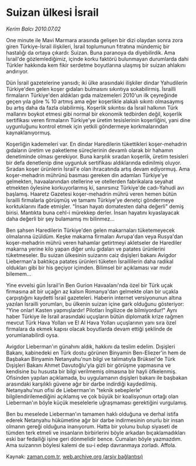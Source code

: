 # Suizan ülkesi İsrail

*Kerim Balcı 2010.07.02*

<td class="columnist-detail">
<p>One minute ile Mavi Marmara arasında gelişen bir dizi olaydan sonra zora giren Türkiye-İsrail ilişkileri, İsrail toplumunun fıtratına mündemiç bir hastalığı da ortaya çıkardı: Suizan. Buna paranoya da diyebilirdik. Ama İsrail'de gözlemlediğimiz, içinde korku faktörü bulunmayan durumlarda dahi Türkler hakkında kem fikir serdetme boyutlarına ulaşmış bir suizan ahlakını andırıyor.</p>
<p>
<div id="haberMetinDiv">
<p>Dün İsrail gazetelerine yansıdı; iki ülke arasındaki ilişkiler dindar Yahudilerin Türkiye'den gelen koşer gıdaları bulmasını sıkıntıya sokabilirmiş. İsrailli firmaların Türkiye'den aldıkları gıda malzemeleri 2010'un ilk çeyreğinde geçen yıla göre % 10 artmış ama eğer koşerlikle alakalı sıkıntı olmasaymış bu artış daha da fazla olabilirmiş. Koşerlik sıkıntısı da İsrail halkının Türk mallarını boykot etmesi gibi normal bir ekonomik tedbirden değil, koşerlik sertifikası veren firmaların Türkiye'ye üretim tesislerinin koşerliğini, yani dine uygunluğunu kontrol etmek için yetkili göndermeye korkmalarından kaynaklanıyormuş.
<p>Koşerliğin kademeleri var. En dindar Haredilerin tükettikleri koşer-mehadrin gıdaların üretim ve paketleme süreçlerinin devamlı olarak bir hahamın denetiminde olması gerekiyor. Buna karşılık sıradan koşerlik, üretim tesisleri bir defa denetlenip dine uygunluk sertifikası aldıklarında edinilmiş oluyor. Sıradan koşer ürünlerin İsrail'e olan ihracatında artış devam ediyormuş. Ama koşer-mehadrin mührünü basması gereken din adamları Türkiye'ye gelmekten, havaalanından otellerine ve otellerden fabrikalara seyahat etmekten öylesine korkuyorlarmış ki, sanırsınız Türkiye'de cadı-Yahudi avı başlamış. Haaretz Gazetesi koşer-mehadrin mührü veren hemen bütün İsrailli firmalarla görüşmüş ve tamamı Türkiye'ye denetçi göndermeye korktuklarını ifade etmişler. "İnsan hayatı domatesten daha değerli" demiş birisi. Mantıkta buna cehl-i mürekkep derler. İnsan hayatını kıyaslayacak daha değerli bir şey bulamamış mı bilinmez... 
<p>Ben şahsen Haredilerin Türkiye'den gelen makarnaları tüketemeyecek olmalarına üzüldüm. Keşke makarna firmaları Avrupa'dan veya Rusya'dan koşer-mehadrin mührü veren hahamlar getirtmeyi akletseler de Harediler makarna yerine kilo yapan diğer unlu gıdaları ve patates ürünlerini tüketmeseler. Bu suizan ülkesinin suizannı caiz dışişleri bakanı Avigdor Lieberman'a baktıkça patates ürünleri tüketen İsraillilerin daha radikal oldukları gibi bir his geçiyor içimden. Bilimsel bir açıklaması var mıdır bilemem...
<p>Yine evvelsi gün İsrail'in Ben Gurion Havaalanı'nda özel bir Türk uçak firmasına ait bir uçağın az kalsın Romanya'dan gelmekte olan bir uçakla çarpıştığını kaydetti İsrail gazeteleri. Haberin internet versiyonunun altına yazılan İsrailli yorumları, bu ülkenin suizan içine gark olduğunu gösteriyor: "Yine onlar! Kasten yapmışlardır! Pilotları İngilizce de bilmiyordur!" Aynı haber Türkiye ile İsrail arasındaki uçuşların bütün diplomatik krize rağmen mevcut Türk Hava Yolları ve El Al Hava Yolları uçuşlarının yanı sıra özel firmalara da ekmek kapısı olacak boyutlarda devam ettiği şeklinde de yorumlanabilirdi oysa.
<p>Avigdor Lieberman'ın günahını aldık, hakkını da teslim edelim. Dışişleri Bakanı, kabinedeki en Türk dostu görünen Binyamin Ben-Eliezer'in hem de Başbakan Binyamin Netanyahu'nun bilgi ve talimatıyla Brüksel'de Türk Dışişleri Bakanı Ahmet Davutoğlu'yla gizli bir görüşme yapmasına ve kendisine bu hususta bir bilgi verilmemiş olmasına bir hayli öfkelenmiş. Ofisinden yapılan açıklamada, bu uygulamanın dışişleri bakanı ile başbakan arasındaki karşılıklı güvene ağır bir darbe indirdiği kaydedilmiş. Netanyahu'nun ofisi de Lieberman'ın "teknik sebeplerle" bilgilendirilemediğini açıklamış ve çok büyük bir koalisyonun ortağı olan Lieberman'ın böyle küçük meselelerle uğraşmaması gerektiğini vurgulamış.
<p>Ben bu meselede Lieberman'ın tamamen haklı olduğuna ve derhal istifa ederek Netanyahu hükümetine ağır bir darbe indirmesinin onurlu bir insan olmanın gereği olduğuna inanıyorum. Hatta bir yolunu bulup siyaseti de tümden terk etmeli ve insanların birbirlerini böyle arkadan bıçaklamadıkları eski bar fedailiği işine geri dönmelidir bence. Cumaları böyle yazmazdım. Ama suizannın böylesi kalemi de su-i edep davranmaya zorladı. Affola. </p></p></p></p></p></p></div>
</p>
<a href="http://web.archive.org/web/20110106173230/mailto:k.balci@zaman.com.tr">
</a></td>

Kaynak: [zaman.com.tr](http://zaman.com.tr/yazar.do?yazino=1001884), [web.archive.org (arşiv bağlantısı)](http://web.archive.org/web/20110106173230/http://www.zaman.com.tr/yazar.do?yazino=1001884)
